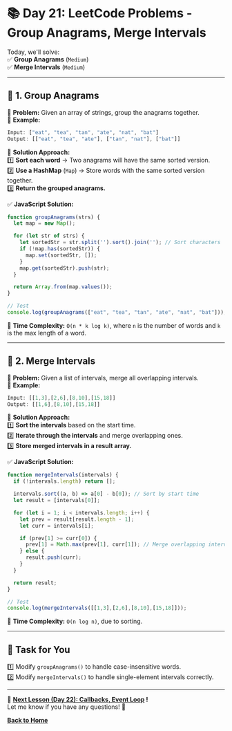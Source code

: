 # **📚 Day 21: LeetCode Problems - Group Anagrams, Merge Intervals**  

Today, we'll solve:  
✅ **Group Anagrams** (`Medium`)  
✅ **Merge Intervals** (`Medium`)  

---

## **🔹 1. Group Anagrams**  
📌 **Problem:** Given an array of strings, group the anagrams together.  
📌 **Example:**  
```js
Input: ["eat", "tea", "tan", "ate", "nat", "bat"]
Output: [["eat", "tea", "ate"], ["tan", "nat"], ["bat"]]
```
📌 **Solution Approach:**  
1️⃣ **Sort each word** → Two anagrams will have the same sorted version.  
2️⃣ **Use a HashMap** (`Map`) → Store words with the same sorted version together.  
3️⃣ **Return the grouped anagrams.**  

✅ **JavaScript Solution:**  
```js
function groupAnagrams(strs) {
  let map = new Map();

  for (let str of strs) {
    let sortedStr = str.split('').sort().join(''); // Sort characters
    if (!map.has(sortedStr)) {
      map.set(sortedStr, []);
    }
    map.get(sortedStr).push(str);
  }

  return Array.from(map.values());
}

// Test
console.log(groupAnagrams(["eat", "tea", "tan", "ate", "nat", "bat"]));
```
🔹 **Time Complexity:** `O(n * k log k)`, where `n` is the number of words and `k` is the max length of a word.  

---

## **🔹 2. Merge Intervals**  
📌 **Problem:** Given a list of intervals, merge all overlapping intervals.  
📌 **Example:**  
```js
Input: [[1,3],[2,6],[8,10],[15,18]]
Output: [[1,6],[8,10],[15,18]]
```
📌 **Solution Approach:**  
1️⃣ **Sort the intervals** based on the start time.  
2️⃣ **Iterate through the intervals** and merge overlapping ones.  
3️⃣ **Store merged intervals in a result array.**  

✅ **JavaScript Solution:**  
```js
function mergeIntervals(intervals) {
  if (!intervals.length) return [];

  intervals.sort((a, b) => a[0] - b[0]); // Sort by start time
  let result = [intervals[0]];

  for (let i = 1; i < intervals.length; i++) {
    let prev = result[result.length - 1];
    let curr = intervals[i];

    if (prev[1] >= curr[0]) {
      prev[1] = Math.max(prev[1], curr[1]); // Merge overlapping intervals
    } else {
      result.push(curr);
    }
  }

  return result;
}

// Test
console.log(mergeIntervals([[1,3],[2,6],[8,10],[15,18]]));
```
🔹 **Time Complexity:** `O(n log n)`, due to sorting.  

---

## **📝 Task for You**  
1️⃣ Modify `groupAnagrams()` to handle case-insensitive words.  
2️⃣ Modify `mergeIntervals()` to handle single-element intervals correctly.  

---

🎯 **[Next Lesson (Day 22): Callbacks, Event Loop](../../week_4/day_22/README.md) !**  
Let me know if you have any questions! 🚀

[**Back to Home**](../../../)